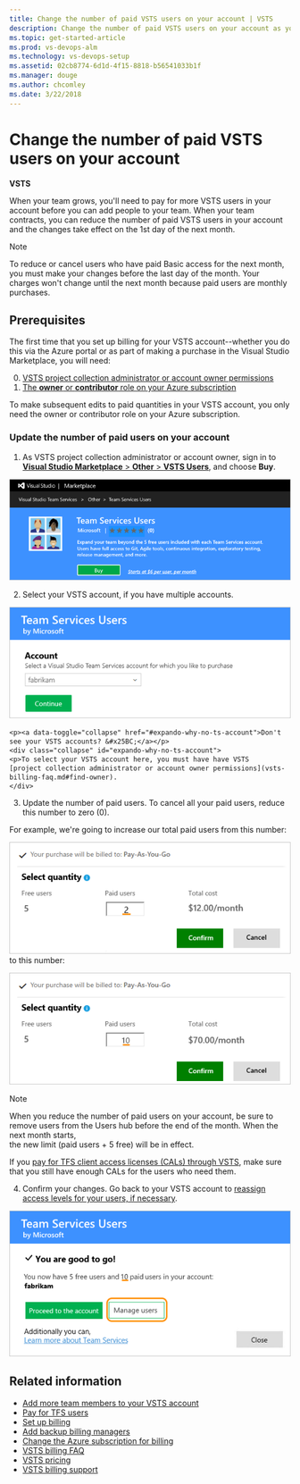 ```yaml
---
title: Change the number of paid VSTS users on your account | VSTS
description: Change the number of paid VSTS users on your account as your team grows or contracts (Visual Studio Online, VSO, VSTS)
ms.topic: get-started-article
ms.prod: vs-devops-alm
ms.technology: vs-devops-setup
ms.assetid: 02cb8774-6d1d-4f15-8818-b56541033b1f
ms.manager: douge
ms.author: chcomley
ms.date: 3/22/2018
---
```

[//]: # (monikerRange: 'vsts')

# Change the number of paid VSTS users on your account

**VSTS**

When your team grows, you'll need to pay for more VSTS users in your account before you can add people to your team. When your team contracts,
you can reduce the number of paid VSTS users in your account and the changes take effect on the 1st day of the next month.

>[!NOTE]
> To reduce or cancel users who have paid Basic access for the next month, you must make your changes before the last day of the month. 
> Your charges won't change until the next month because paid users are monthly purchases. 

## Prerequisites

The first time that you set up billing for your VSTS account--whether you do this via the Azure portal or as part of making a purchase in the Visual Studio Marketplace, you will need:

0. [VSTS project collection administrator or account owner permissions](vsts-billing-faq.md#find-owner)
0. [The **owner** or **contributor** role on your Azure subscription](add-backup-billing-managers.md)

To make subsequent edits to paid quantities in your VSTS account, you only need the owner or contributor role on your Azure subscription.

### Update the number of paid users on your account

1. As VSTS project collection administrator or account owner, sign in to [**Visual Studio Marketplace** > **Other** > **VSTS Users**](https://marketplace.visualstudio.com/items?itemName=ms.vss-vstsuser), and choose **Buy**.

  ![Go to Visual Studio Marketplace, Other, VSTS Users](_img/buy-more-basic-access/team-services-users-vs-marketplace.png)

2. Select your VSTS account, if you have multiple accounts.

  ![Select your VSTS account](_img/buy-more-basic-access/select-team-services-account-vs-marketplace.png)

	<p><a data-toggle="collapse" href="#expando-why-no-ts-account">Don't see your VSTS accounts? &#x25BC;</a></p>
	<div class="collapse" id="expando-why-no-ts-account">
	<p>To select your VSTS account here, you must have have VSTS
	[project collection administrator or account owner permissions](vsts-billing-faq.md#find-owner).
	</div>

3. Update the number of paid users. To cancel all your paid users, reduce this number to zero (0).

  For example, we're going to increase our total paid users from this number:

  ![Current number of users who have paid Basic access](_img/buy-more-basic-access/select-number-users-vs-marketplace.png) to this number:

  ![Increase users who have paid Basic access](_img/buy-more-basic-access/select-number-users-vs-marketplace-add-more.png)

 >[!NOTE]
 > When you reduce the number of paid users on your account, be sure to remove users from the Users hub before the end of the month. When the next month starts,  
 > the new limit (paid users + 5 free) will be in effect. 
 > 
 >  If you [pay for TFS client access licenses (CALs) through VSTS](buy-access-tfs-test-hub.md), make sure that you still have enough CALs for the users who need them.


4. Confirm your changes. Go back to your VSTS account to [reassign access levels for your users, if necessary](../accounts/add-account-users-assign-access-levels.md).

  ![Reassign user access levels, if necessary](_img/buy-more-basic-access/confirm-updated-basic-access-purchase-vs-marketplace.png)

## Related information

- [Add more team members to your VSTS account](../accounts/add-account-users-from-user-hub.md)
- [Pay for TFS users](buy-access-tfs-test-hub.md)
- [Set up billing](set-up-billing-for-your-account-vs.md)
- [Add backup billing managers](add-backup-billing-managers.md)
- [Change the Azure subscription for billing](change-azure-subscription.md)
- [VSTS billing FAQ](vsts-billing-faq.md)
- [VSTS pricing](https://azure.microsoft.com/pricing/details/visual-studio-team-services/)
- [VSTS billing support](https://www.visualstudio.com/team-services/support/)